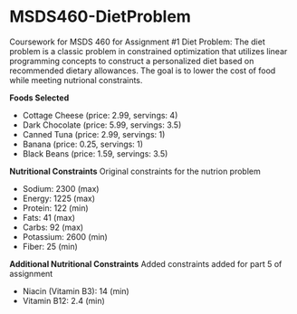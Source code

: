 # MSDS460-DietProblem
Coursework for MSDS 460 for Assignment #1 Diet Problem:
The diet problem is a classic problem in constrained optimization that utilizes linear programming concepts to construct a personalized diet based on recommended dietary allowances. The goal is to lower the cost of food while meeting nutrional constraints.

**Foods Selected**
- Cottage Cheese (price: 2.99, servings: 4)
- Dark Chocolate (price: 5.99, servings: 3.5)
- Canned Tuna (price: 2.99, servings: 1)
- Banana (price: 0.25, servings: 1)
- Black Beans (price: 1.59, servings: 3.5)

**Nutritional Constraints**
Original constraints for the nutrion problem
- Sodium: 2300 (max)
- Energy: 1225 (max)
- Protein: 122 (min)
- Fats: 41 (max)
- Carbs: 92 (max)
- Potassium: 2600 (min)
- Fiber: 25 (min)

**Additional Nutritional Constraints**
Added constraints added for part 5 of assignment
- Niacin (Vitamin B3): 14 (min)
- Vitamin B12: 2.4 (min)
